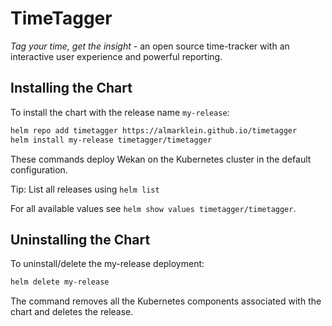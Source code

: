 # TimeTagger

*Tag your time, get the insight* - an open source time-tracker with an
interactive user experience and powerful reporting.

## Installing the Chart

To install the chart with the release name `my-release`:

```bash
helm repo add timetagger https://almarklein.github.io/timetagger
helm install my-release timetagger/timetagger
```

These commands deploy Wekan on the Kubernetes cluster in the default configuration.

Tip: List all releases using `helm list`

For all available values see `helm show values timetagger/timetagger`.

## Uninstalling the Chart

To uninstall/delete the my-release deployment:

```bash
helm delete my-release
```

The command removes all the Kubernetes components associated with the chart and
deletes the release.